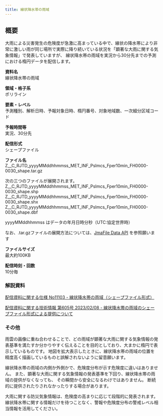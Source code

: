 ```yaml
---
title: 線状降水帯の雨域
---
```


## 概要
大雨による災害発生の危険度が急激に高まっている中で、線状の降水帯により非常に激しい雨が同じ場所で実際に降り続いている状況を「顕著な大雨に関する気象情報」で発表していますが、
線状降水帯の雨域を実況から30分先までの予測における楕円データを配信します。

**資料名** <br/>
線状降水帯の雨域

**領域・格子系** <br/>
ポリライン

**要素・レベル** <br/>
予測種別、解析日時、予報対象日時、楕円番号、対象地域数、一次細分区域コード

**予報時間等** <br/>
実況、30分先

**配信形式** <br/>
シェープファイル

**ファイル名** <br/>
Z__C_RJTD_yyyyMMddhhmmss_MET_INF_Pslmcs_Fper10min_FH0000-0030_shape.tar.gz

次の三つのファイルが展開されます。 <br/>
Z__C_RJTD_yyyyMMddhhmmss_MET_INF_Pslmcs_Fper10min_FH0000-0030_shape.shp <br/>
Z__C_RJTD_yyyyMMddhhmmss_MET_INF_Pslmcs_Fper10min_FH0000-0030_shape.shx <br/>
Z__C_RJTD_yyyyMMddhhmmss_MET_INF_Pslmcs_Fper10min_FH0000-0030_shape.dbf

yyyyMMddhhmmss はデータの年月日時分秒（UTC:協定世界時）

なお、.tar.gzファイルの展開方法については、[JmaFile Data API](/docs/reference/api/v1/jmafile.data.md#format-concat) を参照願います

**ファイルサイズ** <br/>
最大約100KB

**配信時刻・回数** <br/>
10分毎

### 解説資料
[配信資料に関する仕様 No11103 - 線状降水帯の雨域（シェープファイル形式）](https://www.data.jma.go.jp/suishin/shiyou/pdf/no11103)


[配信資料に関する技術情報 第605号 2023/02/08 - 線状降水帯の雨域のシェープファイル形式による提供について](https://dmdata.jp/docs/jma/technical/605.pdf)

### その他

雨雲の画像に重ね合わせることで、どの雨域が顕著な大雨に関する気象情報の発表基準を満たすか分かりやすく伝えることを目的としており、大まかに楕円で表示しているものです。
地図を拡大表示したときに、線状降水帯の雨域の位置を精度高く描画しているものと誤解されないように留意願います。

線状降水帯の雨域の内側か外側かで、危険度分布が示す危険度に違いはありません。
また、顕著な大雨に関する気象情報の発表基準を下回り、線状降水帯の雨域の提供がなくなっても、 その瞬間から安全になるわけではありません。
断続的に提供されたりされなかったりする場合があります。

大雨に関する防災気象情報は、危険度の高まりに応じて段階的に発表されます。
線状降水帯に関する情報だけを待つことなく、警報や危険度分布の警戒レベル相当情報を活用してください。

